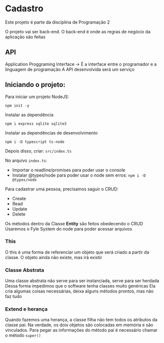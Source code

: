 # Cadastro 

Este projeto é parte da disciplina de Programação 2

O projeto vai ser back-end. O back-end é onde as regras de negócio da aplicação são feitas

## API 

Application Proggraming Interface -> É a interface entre o programador e a linguagem de programação
A API desenvolvida será um serviço

## Iniciando o projeto:

Para iniciar um projeto NodeJS:

```batch 
npm init -y
```

Instalar as dependência 

```batch
npm i express sqlite sqlite3
```

Instalar as dependências de desenvolvimento

```batch
npm i -D typescript ts-node 
``` 

Depois disso, criar:
```src/index.ts``` 

No arquivo ```index.ts```:
* Importar o readline/promises para poder usar o console
* Instalar @types/node para poder usar o node sem erros: ```npm i -D @types/node```

Para cadastrar uma pessoa, precisamos saguir o CRUD:
* Create
* Read
* Update
* Delete

Os métodos dentro da Classe __Entity__ são feitos obedecendo o CRUD
Usaremos o Fyle System do node para poder acessar arquivos 

### This 
O this é uma forma de referenciar um objeto que será criado a partir da classe.
O objeto ainda não existe, mas irá existir

### Classe Abstrata
Uma classe abstrata não serve para ser instanciada, serve para ser herdada
Dessa forma impedimos que o software tenha classes muito genéricas
Ela cria algumas coisas necessárias, deixa alguns métodos prontos, mas não faz tudo 

### Extend e herança
Quando fazemos uma herança, a classe filha não tem todos os atributos da classe pai.
Na verdade, os dois objetos são colocadas em memória e são vinculados.
Para pegar as informações do método pai é necessário chamar o método ```super()```
